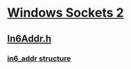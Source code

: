 # [Windows Sockets 2](../_winsock/index.md)
## [In6Addr.h](index.md)
### [in6_addr structure](../in6addr/ns-in6addr-in6_addr.md)
